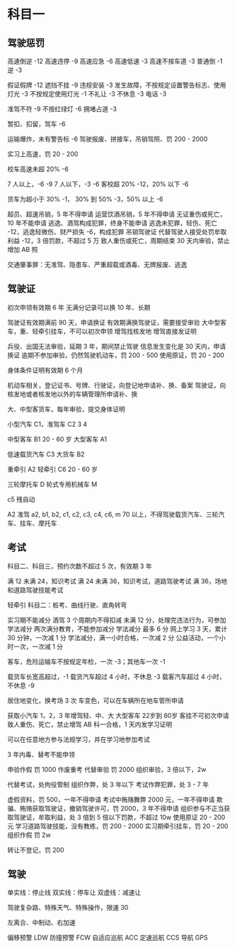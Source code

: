 # 科目一

## 驾驶惩罚

高速倒逆 -12
高速违停 -9
高速应急  -6
高速低速 -3
高速不按车道 -3
普通倒 -1 逆 -3

假证假牌 -12
遮挡不挂 -9
违规安装 -3
发生故障，不按规定设置警告标志、使用灯光 -3
不按规定使用灯光 -1
不礼让 -3
不休息 -3
电话 -3

准驾不符 -9
不按红绿灯 -6
拥堵占道 -3

暂扣、扣留，驾车 -6

运输爆炸，未有警告标 -6
驾驶报废、拼接车，吊销驾照、罚 200 - 2000

实习上高速，罚 20 - 200

校车高速未超 20% -6

7 人以上，-6 -9
7 人以下，-3 -6
客校超 20% -12，20% 以下 -6

货车为超小于 30% -1， 30% 到 50% -3，50% 以上 -6

超员、超速吊销，5 年不得申请
运营饮酒吊销，5 年不得申请
无证重伤或死亡，10 年不能申请
逃逸、酒驾构成犯罪，终身不能申请
逃逸未犯罪，轻伤、死亡 -12，逃逸轻微伤、财产损失 -6，构成犯罪 吊销驾驶证
代替驾驶人接受处罚牟取利益 -12，3 倍罚款，不超过 5 万
致人重伤或死亡，周期结束 30 天内审验，禁止增加 AB 照

交通肇事罪：无准驾、隐患车、严重超载或酒毒、无牌报废、逃逸

## 驾驶证

初次申领有效期 6 年
无满分记录可以换 10 年、长期

驾驶证有效期满前 90 天，申请换证
有效期满换驾驶证，需要接受审验
大中型客车，重、轻牵引挂车，不可以初次申领
增驾找核发地
增驾直接发证明

兵役、出国无法审验，延期 3 年，期间禁止驾驶
信息发生变化是 30 天内，申请换证
逾期不参加审验，仍然驾驶机动车，罚 200 - 500
使用原证，罚 20 - 200

身体条件证明有效期 6 个月

机动车相关，登记证书、号牌、行驶证，向登记地申请补、换、备案
驾驶证，向核发地或者核发地以外的车辆管理所申请补、换

大、中型客货车，每年审验，提交身体证明

小型汽车 C1，准驾车 C2 3 4

中型客车 B1       20 - 60 岁
大型客车 A1

低速载货汽车 C3
大货车 B2

重牵引 A2
轻牵引 C6        20 - 60 岁

三轮摩托车 D
轮式专用机械车 M

c5 残自动

A2 准驾 a2, b1, b2, c1, c2, c3, c4, c6, m
70 以上，不得驾驶载货汽车、三轮汽车、挂车、摩托车

## 考试

科目二、科目三，预约次数不超过 5 次，有效期 3 年

满 12 未满 24，知识考试
满 24 未满 36，知识考试，道路驾驶考试
满 36，场地和道路驾驶技能考试

轻牵引 科目二：桩考、曲线行驶、直角转弯


实习期不能减分
酒驾 3 个周期内不得扣减
未满 12 分，处理完违法行为，可参加学法减分
两次满分教育，不能参加减分
学法减分 最多 6 分
网上学习 3 天，累计 30 分钟，一次减 1 分
学法减分，满一小时合格，一次减 2 分
公益活动，一个小时一次，一次减 1 分

客车，危险运输车不按规定年检，一次 -3；其他车一次 -1

载货车长宽高超过，-1
载货汽车超过 4 小时，不休息 -3
载客汽车超过 4 小时，不休息 -9

居住地变化，换考场 3 次
车变色，可以在车辆所在地车管所申请

获取小汽车 1，2，3 年增驾轻、中、大
大型客车 22岁到 60岁
客挂不可初次申请
致人重伤、死亡，禁止增驾 AB
科一合格，1 天内发学习证明

可以在任意地方参与法规学习，并在学习地参加考试

3 年内毒、替考不能申领

申验作假 罚 1000 作废重考
代替审验 罚 2000
组织审验，3 倍以下，2w

代替考试，处拘役管制
组织作弊，处 3 年以下
考试作弊犯罪，处 3 - 7 年

虚假资料，罚 500，一年不得申请
考试中贿赂舞弊 2000 元，一年不得申请
欺骗、贿赂获取驾驶证，撤销驾驶许可，罚 2000，3 年不得申请
组织参与不正当获取驾驶证，牟取利益，处 3 倍到 5 倍以下罚款，不超过 10w
使用原证 20 - 200 元
学习道路驾驶技能，没有教练，罚 200 - 2000
实习期牵引挂车，罚 20 - 200
组织作假 罚 2w

转让不登记，罚 200

## 驾驶

单实线：停止线
双实线：停车让
双虚线：减速让

驾驶复杂路、特殊天气、特殊操作，限速 30

左离合、中制动、右加速

偏移预警 LDW
防撞预警 FCW
自适应巡航 ACC
定速巡航 CCS
导航 GPS